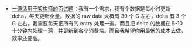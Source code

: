 - [一道适用于架构师的面试题](https://x.com/mtrainier2020/status/1982580582182961643)：我有一个需求，我有个数据是每小时更新 delta，每天更新全量。数据的 raw data 大概有 30 个 G 左右，delta 有 3 个 G 左右。我需要每天把所有的 entry 处理一遍，而且把 delta 的数据在 5-10 十分钟内处理一遍，并更新到各个消费端。而且我希望你用最低的成本去做，效率还要高。